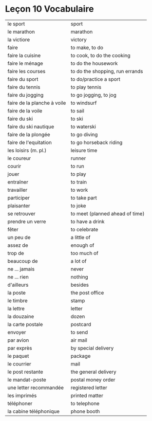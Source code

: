 # Leçon 10 Vocabulaire

|                             |                                 |
|-----------------------------|---------------------------------|
| le sport                    | sport                           |
| le marathon                 | marathon                        |
| la victiore                 | victory                         |
| faire                       | to make, to do                  |
| faire la cuisine            | to cook, to do the cooking      |
| faire le ménage             | to do the housework             |
| faire les courses           | to do the shopping, run errands |
| faire du sport              | to do/practice a sport          |
| faire du tennis             | to play tennis                  |
| faire du jogging            | to go jogging, to jog           |
| faire de la planche à voile | to windsurf                     |
| faire de la voile           | to sail                         |
| faire du ski                | to ski                          |
| faire du ski nautique       | to waterski                     |
| faire de la plongée         | to go diving                    |
| faire de l'equitation       | to go horseback riding          |
| les loisirs (m. pl.)        | leisure time                    |
| le coureur                  | runner                          |
| courir                      | to run                          |
| jouer                       | to play                         |
| entraîner                   | to train                        |
| travailler                  | to work                         |
| participer                  | to take part                    |
| plaisanter                  | to joke                         |
| se retrouver                | to meet (planned ahead of time) |
| prendre un verre            | to have a drink                 |
| fêter                       | to celebrate                    |
| un peu de                   | a little of                     |
| assez de                    | enough of                       |
| trop de                     | too much of                     |
| beaucoup de                 | a lot of                        |
| ne ... jamais               | never                           |
| ne ... rien                 | nothing                         |
| d'ailleurs                  | besides                         |
| la poste                    | the post office                 |
| le timbre                   | stamp                           |
| la lettre                   | letter                          |
| la douzaine                 | dozen                           |
| la carte postale            | postcard                        |
| envoyer                     | to send                         |
| par avion                   | air mail                        |
| par exprès                  | by special delivery             |
| le paquet                   | package                         |
| le courrier                 | mail                            |
| le post restante            | the general delivery            |
| le mandat-poste             | postal money order              |
| une letter recommandée      | registered letter               |
| les imprimés                | printed matter                  |
| téléphoner                  | to telephone                    |
| la cabine téléphonique      | phone booth                     |
